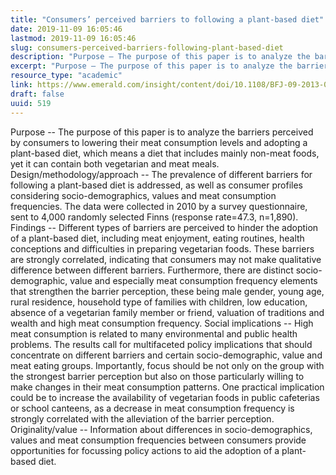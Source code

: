 ```yaml
---
title: "Consumers’ perceived barriers to following a plant-based diet"
date: 2019-11-09 16:05:46
lastmod: 2019-11-09 16:05:46
slug: consumers-perceived-barriers-following-plant-based-diet
description: "Purpose – The purpose of this paper is to analyze the barriers perceived by consumers to lowering their meat consumption levels and adopting a plant-based diet, which means a diet that includes mainly non-meat foods, yet it can contain both vegetarian and meat meals. Design/methodology/approach – The prevalence of different barriers for following a plant-based diet is addressed, as well as consumer profiles considering socio-demographics, values and meat consumption frequencies."
excerpt: "Purpose – The purpose of this paper is to analyze the barriers perceived by consumers to lowering their meat consumption levels and adopting a plant-based diet, which means a diet that includes mainly non-meat foods, yet it can contain both vegetarian and meat meals. Design/methodology/approach – The prevalence of different barriers for following a plant-based diet is addressed, as well as consumer profiles considering socio-demographics, values and meat consumption frequencies."
resource_type: "academic"
link: https://www.emerald.com/insight/content/doi/10.1108/BFJ-09-2013-0252/full/html
draft: false
uuid: 519
---
```

Purpose -- The purpose of this paper is to analyze the barriers
perceived by consumers to lowering their meat consumption levels and
adopting a plant-based diet, which means a diet that includes mainly
non-meat foods, yet it can contain both vegetarian and meat meals.
Design/methodology/approach -- The prevalence of different barriers for
following a plant-based diet is addressed, as well as consumer profiles
considering socio-demographics, values and meat consumption frequencies.
The data were collected in 2010 by a survey questionnaire, sent to 4,000
randomly selected Finns (response rate=47.3, n=1,890). Findings --
Different types of barriers are perceived to hinder the adoption of a
plant-based diet, including meat enjoyment, eating routines, health
conceptions and difficulties in preparing vegetarian foods. These
barriers are strongly correlated, indicating that consumers may not make
qualitative difference between different barriers. Furthermore, there
are distinct socio-demographic, value and especially meat consumption
frequency elements that strengthen the barrier perception, these being
male gender, young age, rural residence, household type of families with
children, low education, absence of a vegetarian family member or
friend, valuation of traditions and wealth and high meat consumption
frequency. Social implications -- High meat consumption is related to
many environmental and public health problems. The results call for
multifaceted policy implications that should concentrate on different
barriers and certain socio-demographic, value and meat eating groups.
Importantly, focus should be not only on the group with the strongest
barrier perception but also on those particularly willing to make
changes in their meat consumption patterns. One practical implication
could be to increase the availability of vegetarian foods in public
cafeterias or school canteens, as a decrease in meat consumption
frequency is strongly correlated with the alleviation of the barrier
perception. Originality/value -- Information about differences in
socio-demographics, values and meat consumption frequencies between
consumers provide opportunities for focussing policy actions to aid the
adoption of a plant-based diet.
